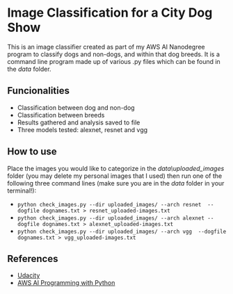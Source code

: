 
# Image Classification for a City Dog Show

This is an image classifier created as part of my AWS AI Nanodegree program to classify dogs and non-dogs, and within that dog breeds. It is a command line program made up of various .py files which can be found in the *data* folder.


## Funcionalities

- Classification between dog and non-dog
- Classification between breeds
- Results gathered and analysis saved to file
- Three models tested: alexnet, resnet and vgg

## How to use

Place the images you would like to categorize in the *data\uploaded_images* folder (you may delete my personal images that I used) then run one of the following three command lines (make sure you are in the *data* folder in your terminal!):

- `python check_images.py --dir uploaded_images/ --arch resnet  --dogfile dognames.txt > resnet_uploaded-images.txt`
- `python check_images.py --dir uploaded_images/ --arch alexnet --dogfile dognames.txt > alexnet_uploaded-images.txt`
- `python check_images.py --dir uploaded_images/ --arch vgg  --dogfile dognames.txt > vgg_uploaded-images.txt`


## References

 - [Udacity](https://www.udacity.com/)
 - [AWS AI Programming with Python](https://www.udacity.com/course/ai-programming-python-nanodegree--nd089?promo=year_end&coupon=JULY4&utm_source=gsem_generic&utm_medium=ads_r&utm_campaign=20960322867_c_individuals&utm_term=161066723234&utm_keyword=ai%20programming%20with%20python_p&utm_source=gsem_generic&utm_medium=ads_n&utm_campaign=20960322867_c_individuals&utm_term=161066723234&utm_keyword=ai%20programming%20with%20python_p&gad_source=1&gclid=Cj0KCQjws560BhCuARIsAHMqE0HmBa3LOKQFIsLuPBAjJbFwJJwitNIZPeFQAIL43xoceke-JQbZ7L4aAlrBEALw_wcB)


